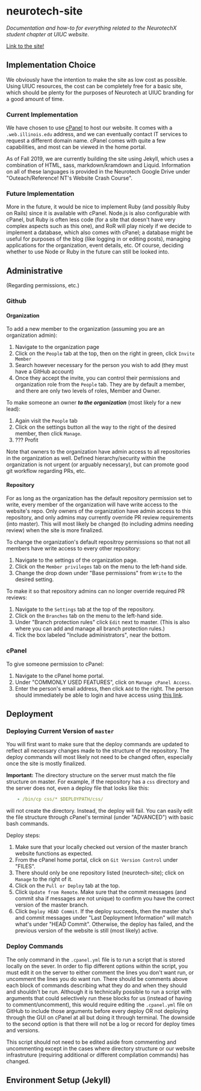# neurotech-site

_Documentation and how-to for everything related to the NeurotechX student chapter at UIUC website._

[Link to the site!](http://neurotech.web.illinois.edu)

## Implementation Choice

We obviously have the intention to make the site as low cost as possible. Using UIUC resources, the cost can be completely free for a basic site, which should be plenty for the purposes of Neurotech at UIUC branding for a good amount of time.

### Current Implementation

We have chosen to use [cPanel](https://answers.illinois.edu/illinois/82587) to host our website. It comes with a `.web.illinois.edu` address, and we can eventually contact IT services to request a different domain name. cPanel comes with quite a few capabilities, and most can be viewed in the home portal.

As of Fall 2019, we are currently building the site using Jekyll, which uses a combination of HTML, sass, markdown/kramdown and Liquid. Information on all of these languages is provided in the Neurotech Google Drive under "Outeach/Reference! NT's Website Crash Course".

### Future Implementation

More in the future, it would be nice to implement Ruby (and possibly Ruby on Rails) since it is available with cPanel. Node.js is also configurable with cPanel, but Ruby is often less code (for a site that doesn't have very complex aspects such as this one), and RoR will play nicely if we decide to implement a database, which also comes with cPanel; a database might be useful for purposes of the blog (like logging in or editing posts), managing applications for the organization, event details, etc. Of course, deciding whether to use Node or Ruby in the future can still be looked into.

## Administrative

(Regarding permissions, etc.)

### Github

#### Organization

To add a new member to the organization (assuming you are an organization admin):

1. Navigate to the organization page
2. Click on the `People` tab at the top, then on the right in green, click `Invite Member`
3. Search however necessary for the person you wish to add (they must have a GitHub account)
4. Once they accept the invite, you can control their permissions and organization role from the `People` tab. They are by default a member, and there are only two levels of roles, Member and Owner.

To make someone an owner **_to the organization_** (most likely for a new lead):

1. Again visit the `People` tab
2. Click on the settings button all the way to the right of the desired member, then click `Manage`.
3. ??? Profit

Note that owners to the organization have admin access to all repositories in the organization as well. Defined hierarchy/security within the organization is not urgent (or arguably necessary), but can promote good git workflow regarding PRs, etc.

#### Repository

For as long as the organization has the default repository permission set to write, every member of the organization will have write access to the website's repo. Only owners of the organization have admin access to this repository, and only admins may currently override PR review requirements (into master). This will most likely be changed (to including admins needing review) when the site is more finalized.

To change the organization's default repositroy permissions so that not all members have write access to every other repository:

1. Navigate to the settings of the organization page.
2. Click on the `Member privileges` tab on the menu to the left-hand side.
3. Change the drop down under "Base permissions" from `Write` to the desired setting.

To make it so that repository admins can no longer override required PR reviews:

1. Navigate to the `Settings` tab at the top of the repository.
2. Click on the `Branches` tab on the menu to the left-hand side.
3. Under "Branch protection rules" click `Edit` next to master. (This is also where you can add and manage all branch protection rules.)
4. Tick the box labeled "Include administrators", near the bottom.

### cPanel

To give someone permission to cPanel:

1. Navigate to the cPanel home portal.
2. Under "COMMONLY USED FEATURES", click on `Manage cPanel Access`.
3. Enter the person's email address, then click `Add` to the right. The person should immediately be able to login and have access using [this link](https://go.illinois.edu/cPanelLogin).

## Deployment

### Deploying Current Version of `master`

You will first want to make sure that the deploy commands are updated to reflect all necessary changes made to the structure of the repository. The deploy commands will most likely not need to be changed often, especially once the site is mostly finalized.

**Important:** The directory structure on the server must match the file structure on master. For example, if the repository has a `css` directory and the server does not, even a deploy file that looks like this:

```yml
    - /bin/cp css/* $DEPLOYPATH/css/
```

will not create the directory. Instead, the deploy will fail. You can easily edit the file structure through cPanel's terminal (under "ADVANCED") with basic bash commands.

Deploy steps:

1. Make sure that your locally checked out version of the master branch website functions as expected.
2. From the cPanel home portal, click on `Git Version Control` under "FILES".
3. There should only be one repository listed (neurotech-site); click on `Manage` to the right of it.
4. Click on the `Pull or Deploy` tab at the top.
5. Click `Update from Remote`. Make sure that the commit messages (and commit sha if messages are not unique) to confirm you have the correct version of the master branch.
6. Click `Deploy HEAD Commit`. If the deploy succeeds, then the master sha's and commit messages under "Last Deployment Information" will match what's under "HEAD Commit". Otherwise, the deploy has failed, and the previous version of the website is still (most likely) active.

### Deploy Commands

The only command in the `.cpanel.yml` file is to run a script that is stored locally on the sever. In order to flip different options within the script, you must edit it on the server to either comment the lines you don't want run, or uncomment the lines you do want run. There should be comments above each block of commands describing what they do and when they should and shouldn't be run. Although it is technically possible to run a script with arguments that could selectively run these blocks for us (instead of having to comment/uncomment), this would require editing the `.cpanel.yml` file on GitHub to include those arguments before every deploy OR not deploying through the GUI on cPanel at all but doing it through terminal. The downside to the second option is that there will not be a log or record for deploy times and versions.

This script should not need to be edited aside from commenting and uncommenting except in the cases where directory structure or our website infrastruture (requiring additional or different compilation commands) has changed.

## Environment Setup (Jekyll)
